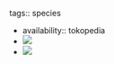 tags:: species

- availability:: tokopedia
- ![](https://peach-geographical-bat-397.mypinata.cloud/ipfs/QmbcXzxgrduWbX58xAXcJFmiuV8DxMP4UFhn8U7Uxw1Pwg)
- ![](https://peach-geographical-bat-397.mypinata.cloud/ipfs/QmPG2L45jiJHGLFCBjKQB9kPKdBPqjbHgsuP34AMZQFjV2)